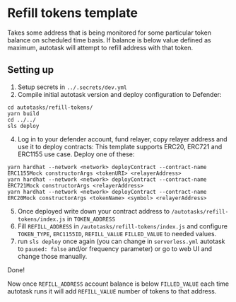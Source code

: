 # Refill tokens template

Takes some address that is being monitored for some particular token balance on scheduled time basis. If balance is below value defined as maximum, autotask will attempt to refill address with that token.

## Setting up
1. Setup secrets in `../.secrets/dev.yml`
2. Compile initial autotask version and deploy configuration to Defender:
```
cd autotasks/refill-tokens/
yarn build
cd ../../
sls deploy
```
4. Log in to your defender account, fund relayer, copy relayer address and use it to deploy contracts:
This template supports ERC20, ERC721 and ERC1155 use case. Deploy one of these:
```
yarn hardhat --network <network> deployContract --contract-name ERC1155Mock constructorArgs <tokenURI> <relayerAddress>
yarn hardhat --network <network> deployContract --contract-name ERC721Mock constructorArgs <relayerAddress>
yarn hardhat --network <network> deployContract --contract-name ERC20Mock constructorArgs <tokenName> <symbol> <relayerAddress>
```
5. Once deployed write down your contract address to `/autotasks/refill-tokens/index.js` in `TOKEN_ADDRESS`
6. Fill `REFILL_ADDRESS` in `/autotasks/refill-tokens/index.js` and configure `TOKEN_TYPE`, `ERC1155ID`, `REFILL_VALUE` `FILLED_VALUE` to needed values. 
10. run `sls deploy` once again (you can change in `serverless.yml` autotask to `paused: false` and/or frequency parameter) or go to web UI and change those manually. 

Done! 

Now once `REFILL_ADDRESS` account balance is below `FILLED_VALUE` each time autotask runs it will add `REFILL_VALUE` number of tokens to that address. 
